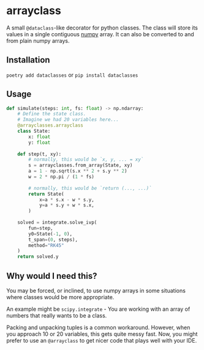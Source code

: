 # arrayclass

A small `@dataclass`-like decorator for python classes. The class will store its values in a single contiguous [numpy](https://numpy.org) array. It can also be converted to and from plain numpy arrays.

## Installation

`poetry add dataclasses` or `pip install dataclasses`

## Usage

```py
def simulate(steps: int, fs: float) -> np.ndarray:
    # Define the state class.
    # Imagine we had 20 variables here...
    @arrayclasses.arrayclass
    class State:
        x: float
        y: float
    
    def step(t, xy):
        # normally, this would be `x, y, ... = xy`
        s = arrayclasses.from_array(State, xy)
        a = 1 - np.sqrt(s.x ** 2 + s.y ** 2)
        w = 2 * np.pi / (1 * fs)
        
        # normally, this would be `return (..., ...)`
        return State(
            x=a * s.x - w * s.y,
            y=a * s.y + w * s.x,
        )
    
    solved = integrate.solve_ivp(
        fun=step,
        y0=State(-1, 0),
        t_span=(0, steps),
        method="RK45"
    )
    return solved.y
```

## Why would I need this?

You may be forced, or inclined, to use numpy arrays in some situations where classes would be more appropriate.

An example might be `scipy.integrate` - You are working with an array of numbers that really wants to be a class.

Packing and unpacking tuples is a common workaround. However, when you approach 10 or 20 variables, this gets quite messy fast. Now, you might prefer to use an `@arrayclass` to get nicer code that plays well with your IDE.
